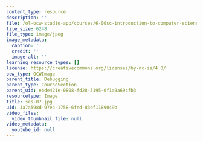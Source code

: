 ```yaml
---
content_type: resource
description: ''
file: /ol-ocw-studio-app/courses/6-00sc-introduction-to-computer-science-and-programming-spring-2011/3a7a598d97e417586fed83ef1189049b_ses-07.jpg
file_size: 6248
file_type: image/jpeg
image_metadata:
  caption: ''
  credit: ''
  image-alt: ''
learning_resource_types: []
license: https://creativecommons.org/licenses/by-nc-sa/4.0/
ocw_type: OCWImage
parent_title: Debugging
parent_type: CourseSection
parent_uid: ebde421e-0808-fd28-3195-0f1a9a69cfb3
resourcetype: Image
title: ses-07.jpg
uid: 3a7a598d-97e4-1758-6fed-83ef1189049b
video_files:
  video_thumbnail_file: null
video_metadata:
  youtube_id: null
---
```

